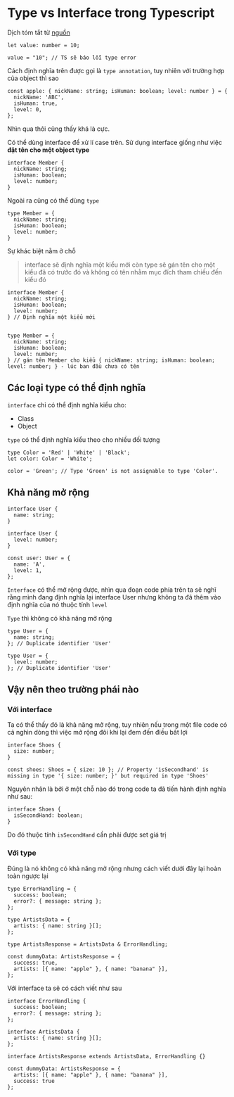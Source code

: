 # Type vs Interface trong Typescript

Dịch tóm tắt từ [nguồn](https://zenn.dev/luvmini511/articles/6c6f69481c2d17)

```TS
let value: number = 10;

value = "10"; // TS sẽ báo lỗi type error
```

Cách định nghĩa trên được gọi là `type annotation`, tuy nhiên với trường hợp của object thì sao

```TS
const apple: { nickName: string; isHuman: boolean; level: number } = {
  nickName: 'ABC',
  isHuman: true,
  level: 0,
};
```

Nhìn qua thôi cũng thấy khá là cực.

Có thể dùng interface để xử lí case trên. Sử dụng interface giống như việc **đặt tên cho một object type**

```TS
interface Member {
  nickName: string;
  isHuman: boolean;
  level: number;
}
```

Ngoài ra cũng có thể dùng `type`

```TS
type Member = {
  nickName: string;
  isHuman: boolean;
  level: number;
}
```

Sự khác biệt nằm ở chỗ

> interface sẽ định nghĩa một kiểu mới còn type sẽ gán tên cho một kiểu đã có trước đó và không có tên nhằm mục đích tham chiếu đến kiểu đó

```TS
interface Member {
  nickName: string;
  isHuman: boolean;
  level: number;
} // Định nghĩa một kiểu mới


type Member = {
  nickName: string;
  isHuman: boolean;
  level: number;
} // gán tên Member cho kiểu { nickName: string; isHuman: boolean; level: number; } - lúc ban đầu chưa có tên
```

## Các loại type có thể định nghĩa

`interface` chỉ có thể định nghĩa kiểu cho:
- Class
- Object

`type` có thể định nghĩa kiểu theo cho nhiều đối tượng

```TS
type Color = 'Red' | 'White' | 'Black';
let color: Color = 'White';

color = 'Green'; // Type 'Green' is not assignable to type 'Color'.
```

## Khả năng mở rộng

```TS
interface User {
  name: string;
}

interface User {
  level: number;
}

const user: User = {
  name: 'A',
  level: 1,
};
```

`Interface` có thể mở rộng được, nhìn qua đoạn code phía trên ta sẽ nghĩ rằng mình đang định nghĩa lại interface User nhưng không ta đã thêm vào định nghĩa của nó thuộc tính `level`

`Type` thì không có khả năng mở rộng

```TS
type User = {
  name: string;
}; // Duplicate identifier 'User'

type User = {
  level: number;
}; // Duplicate identifier 'User'
```

## Vậy nên theo trường phái nào

### Với interface

Ta có thể thấy đó là khả năng mở rộng, tuy nhiên nếu trong một file code có cả nghìn dòng thì việc mở rộng đôi khi lại đem đến điều bất lợi

```TS
interface Shoes {
  size: number;
}

const shoes: Shoes = { size: 10 }; // Property 'isSecondhand' is missing in type '{ size: number; }' but required in type 'Shoes'
```

Nguyên nhân là bởi ở một chỗ nào đó trong code ta đã tiến hành định nghĩa như sau:

```TS
interface Shoes {
  isSecondHand: boolean;
}
```

Do đó thuộc tính `isSecondHand` cần phải được set giá trị

### Với type

Đúng là nó không có khả năng mở rộng nhưng cách viết dưới đây lại hoàn toàn ngược lại

```TS
type ErrorHandling = {
  success: boolean;
  error?: { message: string };
};

type ArtistsData = {
  artists: { name: string }[];
};

type ArtistsResponse = ArtistsData & ErrorHandling;

const dummyData: ArtistsResponse = {
  success: true,
  artists: [{ name: "apple" }, { name: "banana" }],
};
```

Với interface ta sẽ có cách viết như sau

```TS
interface ErrorHandling {
  success: boolean;
  error?: { message: string };
};

interface ArtistsData {
  artists: { name: string }[];
};

interface ArtistsResponse extends ArtistsData, ErrorHandling {}

const dummyData: ArtistsResponse = {
  artists: [{ name: "apple" }, { name: "banana" }],
  success: true
};
```
